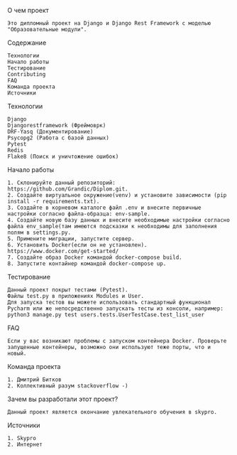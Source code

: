О чем проект

    Это дипломный проект на Django и Django Rest Framework с моделью "Образовательные модули".
    
Содержание

    Технологии
    Начало работы
    Тестирование
    Contributing
    FAQ
    Команда проекта
    Источники

Технологии

    Django 
    Djangorestframework (Фреймоврк)
    DRF-Yasq (Документирование)    
    Psycopg2 (Работа с базой данных)    
    Pytest
    Redis
    Flake8 (Поиск и уничтожение ошибок)

Начало работы

    1. Склонируйте данный репозиторий: https://github.com/Grandic/Diplom.git.
    2. Создайте виртуальное окружение(venv) и установите зависимости (pip install -r requirements.txt).
    3. Создайте в корневом каталоге файл .env и внесите первичные настройки согласно файла-образца: env-sample.
    4. Создайте новую базу данных и внесите необходимые настройки согласно файла env_sample(там имеются подсказки к необходимы для заполнения полям в settings.py.    
    5. Примените миграции, запустите сервер.
    6. Установить Docker(если он не установлен). https://www.docker.com/get-started/
    7. Создайте образ Docker командой docker-compose build.
    8. Запустите контайнер командой docker-compose up.

Тестирование

    Данный проект покрыт тестами (Pytest).
    Файлы test.py в приложениях Modules и User.
    Для запуска тестов вы можете использовать стандартный функционал Pycharm или же непосредственно запускать тесты из консоли, например:
    python3 manage.py test users.tests.UserTestCase.test_list_user

FAQ

    Если у вас возникают проблемы с запуском контейнера Docker. Проверьте запущенные контейнеры, возможно они используют теже порты, что и новый.

Команда проекта

    1. Дмитрий Битков
    2. Коллективный разум stackoverflow -)

Зачем вы разработали этот проект?

    Данный проект является окончание увлекательного обучения в skypro.

Источники

    1. Skypro
    2. Интернет

    
    
    
    

    



  
